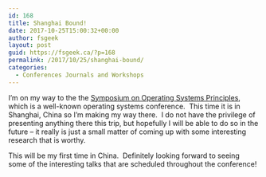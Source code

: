 ```yaml
---
id: 168
title: Shanghai Bound!
date: 2017-10-25T15:00:32+00:00
author: fsgeek
layout: post
guid: https://fsgeek.ca/?p=168
permalink: /2017/10/25/shanghai-bound/
categories:
  - Conferences Journals and Workshops
---
```

I&#8217;m on my way to the the [Symposium on Operating Systems Principles](https://www.sigops.org/sosp/sosp17/), which is a well-known operating systems conference.  This time it is in Shanghai, China so I&#8217;m making my way there.  I do not have the privilege of presenting anything there this trip, but hopefully I will be able to do so in the future &#8211; it really is just a small matter of coming up with some interesting research that is worthy.

This will be my first time in China.  Definitely looking forward to seeing some of the interesting talks that are scheduled throughout the conference!